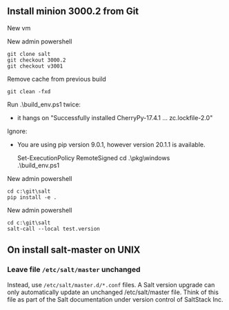 
## Install minion 3000.2 from Git

New vm

New admin powershell

    git clone salt
    git checkout 3000.2
    git checkout v3001
    
Remove cache from previous build
    
    git clean -fxd

Run .\build_env.ps1 twice:
- it hangs on "Successfully installed CherryPy-17.4.1 ... zc.lockfile-2.0"

Ignore:
- You are using pip version 9.0.1, however version 20.1.1 is available.

    Set-ExecutionPolicy RemoteSigned
    cd .\pkg\windows\
    .\build_env.ps1

New admin powershell

    cd c:\git\salt
    pip install -e .
    

New admin powershell

    cd c:\git\salt
    salt-call --local test.version

## On install salt-master on UNIX 

### Leave file `/etc/salt/master` unchanged

Instead, use `/etc/salt/master.d/*.conf` files. A Salt version upgrade can only automatically update an unchanged /etc/salt/master file. Think of this file as part of the Salt documentation under version control of SaltStack Inc.

